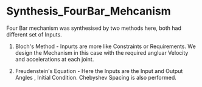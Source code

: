 # Synthesis_FourBar_Mehcanism

Four Bar mechanism was synthesised by two methods here, both had different set of Inputs.

1. Bloch's Method - Inpurts are more like Constraints or Requirements. We design the Mechanism in this case with the required angluar Velocity and accelerations at each joint.

2. Freudenstein's Equation - Here the Inputs are the Input and Output Angles , Initial Condition. Chebyshev Spacing is also performed. 
